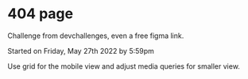 # 404 page

Challenge from devchallenges, even a free figma link.

Started on Friday, May 27th 2022 by 5:59pm

Use grid for the mobile view and adjust media queries for smaller view.
